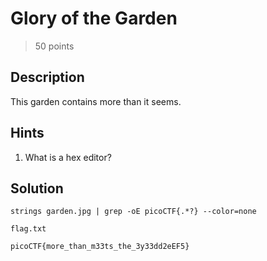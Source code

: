 # Glory of the Garden
> 50 points 

## Description
This garden contains more than it seems.
## Hints
<ol>
    <li>What is a hex editor?</li>
</ol> 

## Solution
```
strings garden.jpg | grep -oE picoCTF{.*?} --color=none
```

`flag.txt`
```
picoCTF{more_than_m33ts_the_3y33dd2eEF5}
```
